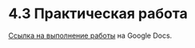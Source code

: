 # 4.3 Практическая работа

[Ссылка на выполнение работы](https://docs.google.com/spreadsheets/d/1ZTBBAm-gAzP5NTs69Npf2ldNgGUgdsoV3cFhgzUNeOw/edit?usp=sharing) на Google Docs.
